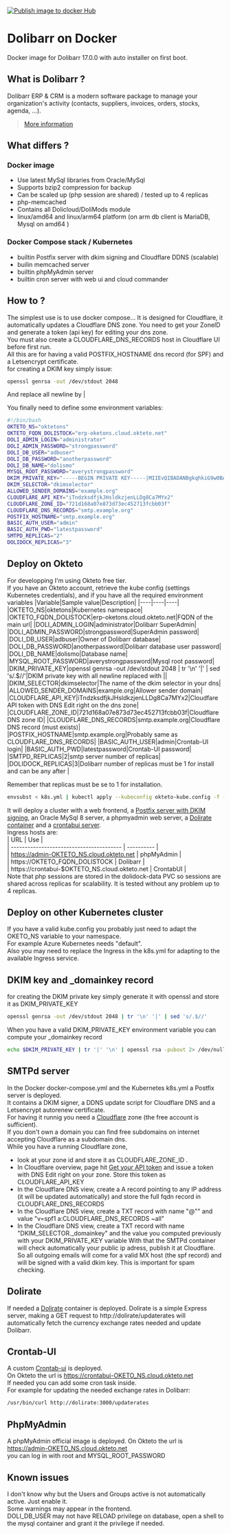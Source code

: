 [![Publish image to docker Hub](https://github.com/ismogroup/dolidock/actions/workflows/publish-docker-hub.yml/badge.svg)](https://hub.docker.com/r/ismogroup/dolidock)
# Dolibarr on Docker

Docker image for Dolibarr 17.0.0 with auto installer on first boot.

## What is Dolibarr ?

Dolibarr ERP & CRM is a modern software package to manage your organization's activity (contacts, suppliers, invoices, orders, stocks, agenda, ...).

> [More information](https://github.com/dolibarr/dolibarr)

## What differs ?
### Docker image
- Use latest MySql libraries from Oracle/MySql
- Supports bzip2 compression for backup
- Can be scaled up (php session are shared) / tested up to 4 replicas
- php-memcached
- Contains all Dolicloud/DoliMods module
- linux/amd64 and linux/arm64 platform (on arm db client is MariaDB, Mysql on amd64 )

### Docker Compose stack / Kubernetes
- builtin Postfix server with dkim signing and Cloudflare DDNS (scalable)
- builin memcached server
- builtin phpMyAdmin server
- builtin cron server with web ui and cloud commander


## How to ?

The simplest use is to use docker compose… 
It is designed for Cloudflare, it automatically updates a Cloudflare DNS zone. You need to get your ZoneID and generate a token (api key) for editing your dns zone.  
You must also create a CLOUDFLARE_DNS_RECORDS host in Cloudflare UI before first run.  
All this are for having a valid POSTFIX_HOSTNAME dns record (for SPF) and a Letsencrypt certificate.  
for creating a DKIM key simply issue:  
```sh
openssl genrsa -out /dev/stdout 2048
``` 
And replace all newline by |  

You finally need to define some environment variables:  
```sh
#!/bin/bash
OKTETO_NS="oktetons"
OKTETO_FQDN_DOLISTOCK="erp-oketons.cloud.okteto.net"
DOLI_ADMIN_LOGIN="administrator"
DOLI_ADMIN_PASSWORD="strongpassword"
DOLI_DB_USER="adbuser"
DOLI_DB_PASSWORD="anotherpassword"
DOLI_DB_NAME="dolismo"
MYSQL_ROOT_PASSWORD="averystrongpassword"
DKIM_PRIVATE_KEY="-----BEGIN PRIVATE KEY-----|MIIEvQIBADANBgkqhkiG9w0BAQEFAASCBKcwggSjAgEA|rxSPI0KqL9mH2JyWFexZziV3RuE7DIf+IFVPLsrxSrfsZqYOFuBamfPVLVHNx+Ma|dbDPH+KzOc5sMNDkLebWg+qddpTm6Zy0mUACRbFijF1TjPRiwnpEpScGUSS+Cs8U|Coe+cQBuoTsIHpowYjVbps4=|-----END PRIVATE KEY-----"
DKIM_SELECTOR="dkimselector"
ALLOWED_SENDER_DOMAINS="example.org"
CLOUDFLARE_API_KEY="iTndzksdfjkJHsldkzjenLLDg8Ca7MYx2"
CLOUDFLARE_ZONE_ID="721d168a07e873d73ec452713fcbb03f"
CLOUDFLARE_DNS_RECORDS="smtp.example.org"
POSTFIX_HOSTNAME="smtp.example.org"
BASIC_AUTH_USER="admin"
BASIC_AUTH_PWD="latestpassword"
SMTPD_REPLICAS="2"
DOLIDOCK_REPLICAS="3"
```


## Deploy on Okteto

For developping I'm using Okteto free tier.  
If you have an Okteto account, retrieve the kube config (settings Kubernetes credentials), and if you have all the required environment variables 
|Variable|Sample value|Description| 
|----|----|----|
|OKTETO_NS|oktetons|Kubernetes namespace|
|OKTETO_FQDN_DOLISTOCK|erp-oketons.cloud.okteto.net|FQDN of the main url|
|DOLI_ADMIN_LOGIN|administrator|Dolibarr SuperAdmin|
|DOLI_ADMIN_PASSWORD|strongpassword|SuperAdmin password|
|DOLI_DB_USER|adbuser|Owner of Dolibarr database|
|DOLI_DB_PASSWORD|anotherpassword|Dolibarr database user password|
|DOLI_DB_NAME|dolismo|Database name|
|MYSQL_ROOT_PASSWORD|averystrongpassword|Mysql root password|
|DKIM_PRIVATE_KEY|openssl genrsa -out /dev/stdout 2048 \| tr '\n' '\|' \| sed 's/.$//'|DKIM private key with all newline replaced with \||
|DKIM_SELECTOR|dkimselector|The name of the dkim selector in your dns|
|ALLOWED_SENDER_DOMAINS|example.org|Allower sender domain|
|CLOUDFLARE_API_KEY|iTndzksdfjkJHsldkzjenLLDg8Ca7MYx2|Cloudfare API token with DNS Edit right on the dns zone|
|CLOUDFLARE_ZONE_ID|721d168a07e873d73ec452713fcbb03f|Cloudflare DNS zone ID|
|CLOUDFLARE_DNS_RECORDS|smtp.example.org|Cloudflare DNS record (must exists)|
|POSTFIX_HOSTNAME|smtp.example.org|Probably same as CLOUDFLARE_DNS_RECORDS|
|BASIC_AUTH_USER|admin|Crontab-UI login|
|BASIC_AUTH_PWD|latestpassword|Crontab-UI password|
|SMTPD_REPLICAS|2|smtp server number of replicas|
|DOLIDOCK_REPLICAS|3|Dolibarr number of replicas must be 1 for install and can be any after |  

Remember that replicas must be se to 1 for installation.  
```sh
envsubst < k8s.yml | kubectl apply --kubeconfig okteto-kube.config -f -
```
It will deploy a cluster with a web frontend, a [Postfix server with DKIM signing](https://github.com/ismogroup/docker-smtp-relay), an Oracle MySql 8 server, a phpmyadmin web server, a [Dolirate container](https://github.com/ismogroup/dolirate) and a [crontabui server](https://github.com/highcanfly-club/crontab-ui).  
Ingress hosts are:  
| URL | Use |  
| ---------------------------------------- | ---------- |  
| https://admin-OKTETO_NS.cloud.okteto.net | phpMyAdmin |  
| https://OKTETO_FQDN_DOLISTOCK | Dolibarr |  
| https://crontabui-$OKTETO_NS.cloud.okteto.net | CrontabUI |  
Note that php sessions are stored in the dolidock-data PVC so sessions are shared across replicas for scalability. It is tested without any problem up to 4 replicas.  

## Deploy on other Kubernetes cluster
If you have a valid kube.config you probably just need to adapt the OKETO_NS variable to your namespace.  
For example Azure Kubernetes needs "default".  
Also you may need to replace the Ingress in the k8s.yml for adapting to the available Ingress service.  

## DKIM key and _domainkey record
for creating the DKIM private key simply generate it with openssl and store it as DKIM_PRIVATE_KEY
```sh
openssl genrsa -out /dev/stdout 2048 | tr '\n' '|' | sed 's/.$//'
```
When you have a valid DKIM_PRIVATE_KEY environment variable you can compute your _domainkey record
```sh
echo $DKIM_PRIVATE_KEY | tr '|' '\n' | openssl rsa -pubout 2> /dev/null | sed -e '1d' -e '$d' | tr -d '\n' | echo "v=DKIM1; h=sha256; k=rsa; s=email; p=$(</dev/stdin)"
```

## SMTPd server
In the Docker docker-compose.yml and the Kubernetes k8s.yml a Postfix server is deployed.  
It contains a DKIM signer, a DDNS update script for Cloudflare DNS and a Letsencrypt autorenew certificate.  
For having it runnig you need a [Cloudflare](https://dash.cloudflare.com/login) zone (the free account is sufficient).  
If you don't own a domain you can find free subdomains on internet accepting Cloudflare as a subdomain dns.  
While you have a running Cloudflare zone, 
- look at your zone id and store it as CLOUDFLARE_ZONE_ID .
- In Cloudflare overview, page hit [Get your API token](https://dash.cloudflare.com/profile/api-tokens) and issue a token with DNS Edit right on your zone. Store this token as CLOUDFLARE_API_KEY  
- In the Cloudflare DNS view, create a A record pointing to any IP address (it will be updated automatically) and store the full fqdn record in CLOUDFLARE_DNS_RECORDS  
- In the Cloudflare DNS view, create a TXT record with name "@"" and value "v=spf1 a:CLOUDFLARE_DNS_RECORDS ~all"
- In the Cloudflare DNS view, create a TXT record with name "DKIM_SELECTOR._domainkey" and the value you computed previously with your DKIM_PRIVATE_KEY variable
With that the SMTPd container will check automatically your public ip adress, publish it at Cloudflare. So all outgoing emails will come for a valid MX host (the spf record) and will be signed with a valid dkim key. This is important for spam checking.   

## Dolirate
If needed a [Dolirate](https://github.com/ismogroup/dolirate) container is deployed. 
Dolirate is a simple Express server, making a GET request to http://dolirate/updaterates will automatically fetch the currency exchange rates needed and update Dolibarr.  

## Crontab-UI
A custom [Crontab-ui](https://github.com/highcanfly-club/crontab-ui) is deployed.  
On Okteto the url is https://crontabui-OKETO_NS.cloud.okteto.net  
If needed you can add some cron task inside.  
For example for updating the needed exchange rates in Dolibarr:
```sh
/usr/bin/curl http://dolirate:3000/updaterates
```

## PhpMyAdmin
A phpMyAdmin official image is deployed.
On Okteto the url is https://admin-OKETO_NS.cloud.okteto.net  
you can log in with root and MYSQL_ROOT_PASSWORD

## Known issues

I don't know why but the Users and Groups active is not automatically active. Just enable it.  
Some warnings may appear in the frontend.  
DOLI_DB_USER may not have RELOAD privilege on database, open a shell to the mysql container and grant it the privilege if needed.
